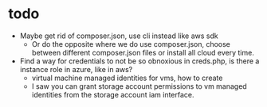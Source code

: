 # todo
 
* Maybe get rid of composer.json, use cli instead like aws sdk
  * Or do the opposite where we do use composer.json, choose between different composer.json files or install all cloud every time.
* Find a way for credentials to not be so obnoxious in creds.php, is there a instance role in azure, like in aws?
  * virtual machine managed identities for vms, how to create
  * I saw you can grant storage account permissions to vm managed identities from the storage account iam interface.